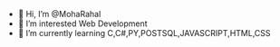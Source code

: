 - 👋 Hi, I’m @MohaRahal
- 👀 I’m interested Web Development
- 🌱 I’m currently learning C,C#,PY,POSTSQL,JAVASCRIPT,HTML,CSS


<!---
MohaRahal/MohaRahal is a ✨ special ✨ repository because its `README.md` (this file) appears on your GitHub profile.
You can click the Preview link to take a look at your changes.
--->
